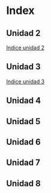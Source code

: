 # Index
## Unidad 2
[Indice unidad 2](./ut02/index.md)
## Unidad 3
[Indice unidad 3](./ut03/index.md)
## Unidad 4

## Unidad 5

## Unidad 6

## Unidad 7

## Unidad 8

